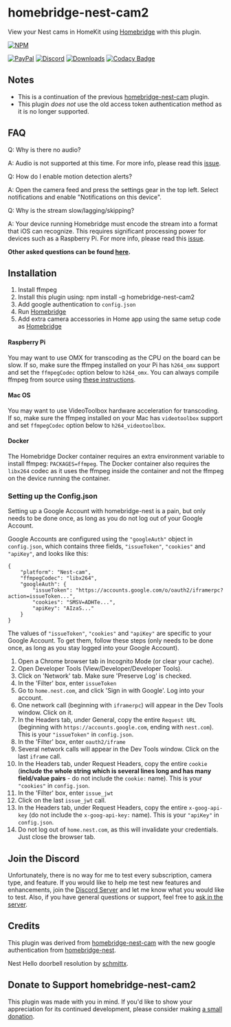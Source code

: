 # homebridge-nest-cam2

View your Nest cams in HomeKit using [Homebridge](https://github.com/nfarina/homebridge) with this plugin.

[![NPM](https://nodei.co/npm/homebridge-nest-cam2.png?compact=true)](https://nodei.co/npm/homebridge-nest-cam2/)

[![PayPal](https://img.shields.io/badge/paypal-donate-yellow)](https://www.paypal.com/cgi-bin/webscr?cmd=_donations&business=CEYYGVB7ZZ764&item_name=homebridge-nest-cam2&currency_code=USD&source=url)
[![Discord](https://img.shields.io/discord/681137725071425676)](https://discord.gg/E6dnwsE)
[![Downloads](https://img.shields.io/npm/dt/homebridge-nest-cam2)](https://nodei.co/npm/homebridge-nest-cam2/)
[![Codacy Badge](https://api.codacy.com/project/badge/Grade/df36db66217e4b96bd5994b42a6e27f2)](https://www.codacy.com/manual/Brandawg93/homebridge-nest-cam2?utm_source=github.com&amp;utm_medium=referral&amp;utm_content=Brandawg93/homebridge-nest-cam2&amp;utm_campaign=Badge_Grade)

## Notes
- This is a continuation of the previous [homebridge-nest-cam](https://github.com/KhaosT/homebridge-nest-cam) plugin.
- This plugin *does not* use the old access token authentication method as it is no longer supported.

## FAQ
Q: Why is there no audio?

A: Audio is not supported at this time. For more info, please read this [issue](https://github.com/Brandawg93/homebridge-nest-cam2/issues/1).

Q: How do I enable motion detection alerts?

A: Open the camera feed and press the settings gear in the top left. Select notifications and enable "Notifications on this device".

Q: Why is the stream slow/lagging/skipping?

A: Your device running Homebridge must encode the stream into a format that iOS can recognize. This requires significant processing power for devices such as a Raspberry Pi. For more info, please read this [issue](https://github.com/Brandawg93/homebridge-nest-cam2/issues/15).

**Other asked questions can be found [here](https://github.com/Brandawg93/homebridge-nest-cam2/issues?utf8=%E2%9C%93&q=label%3Aquestion+).**

## Installation
1. Install ffmpeg
2. Install this plugin using: npm install -g homebridge-nest-cam2
3. Add google authentication to ``config.json``
3. Run [Homebridge](https://github.com/nfarina/homebridge)
4. Add extra camera accessories in Home app using the same setup code as [Homebridge](https://github.com/nfarina/homebridge)

#### Raspberry Pi
You may want to use OMX for transcoding as the CPU on the board can be slow. If so, make sure the ffmpeg installed on your Pi has `h264_omx` support and set the `ffmpegCodec` option below to `h264_omx`. You can always compile ffmpeg from source using [these instructions](https://github.com/legotheboss/YouTube-files/wiki/(RPi)-Compile-FFmpeg-with-the-OpenMAX-H.264-GPU-acceleration).

#### Mac OS
You may want to use VideoToolbox hardware acceleration for transcoding. If so, make sure the ffmpeg installed on your Mac has `videotoolbox` support and set `ffmpegCodec` option below to `h264_videotoolbox`.

#### Docker
The Homebridge Docker container requires an extra environment variable to install ffmpeg: `PACKAGES=ffmpeg`. The Docker container also requires the `libx264` codec as it uses the ffmpeg inside the container and not the ffmpeg on the device running the container.

### Setting up the Config.json
Setting up a Google Account with homebridge-nest is a pain, but only needs to be done once, as long as you do not log out of your Google Account.

Google Accounts are configured using the `"googleAuth"` object in `config.json`, which contains three fields, `"issueToken"`, `"cookies"` and `"apiKey"`, and looks like this:

```
{
    "platform": "Nest-cam",
    "ffmpegCodec": "libx264",
    "googleAuth": {
        "issueToken": "https://accounts.google.com/o/oauth2/iframerpc?action=issueToken...",
        "cookies": "SMSV=ADHTe...",
        "apiKey": "AIzaS..."
    }
}
```
The values of `"issueToken"`, `"cookies"` and `"apiKey"` are specific to your Google Account. To get them, follow these steps (only needs to be done once, as long as you stay logged into your Google Account).

1. Open a Chrome browser tab in Incognito Mode (or clear your cache).
2. Open Developer Tools (View/Developer/Developer Tools).
3. Click on 'Network' tab. Make sure 'Preserve Log' is checked.
4. In the 'Filter' box, enter `issueToken`
5. Go to `home.nest.com`, and click 'Sign in with Google'. Log into your account.
6. One network call (beginning with `iframerpc`) will appear in the Dev Tools window. Click on it.
7. In the Headers tab, under General, copy the entire `Request URL` (beginning with `https://accounts.google.com`, ending with `nest.com`). This is your `"issueToken"` in `config.json`.
8. In the 'Filter' box, enter `oauth2/iframe`
9. Several network calls will appear in the Dev Tools window. Click on the last `iframe` call.
10. In the Headers tab, under Request Headers, copy the entire `cookie` (**include the whole string which is several lines long and has many field/value pairs** - do not include the `cookie:` name). This is your `"cookies"` in `config.json`.
11. In the 'Filter' box, enter `issue_jwt`
12. Click on the last `issue_jwt` call.
13. In the Headers tab, under Request Headers, copy the entire `x-goog-api-key` (do not include the `x-goog-api-key:` name). This is your `"apiKey"` in `config.json`.
14. Do not log out of `home.nest.com`, as this will invalidate your credentials. Just close the browser tab.

## Join the Discord
Unfortunately, there is no way for me to test every subscription, camera type, and feature. If you would like to help me test new features and enhancements, join the [Discord Server](https://discord.gg/E6dnwsE) and let me know what you would like to test. Also, if you have general questions or support, feel free to [ask in the server](https://discord.gg/e7bPJnJ).

## Credits
This plugin was derived from [homebridge-nest-cam](https://github.com/KhaosT/homebridge-nest-cam) with the new google authentication from [homebridge-nest](https://github.com/chrisjshull/homebridge-nest).

Nest Hello doorbell resolution by [schmittx](https://github.com/schmittx/homebridge-nest-cam/commit/0878058dc5293c297a99c3a0c60d6c1b43e661b5).

## Donate to Support homebridge-nest-cam2
This plugin was made with you in mind. If you'd like to show your appreciation for its continued development, please consider making [a small donation](https://www.paypal.com/cgi-bin/webscr?cmd=_donations&business=CEYYGVB7ZZ764&item_name=homebridge-nest-cam2&currency_code=USD&source=url).
